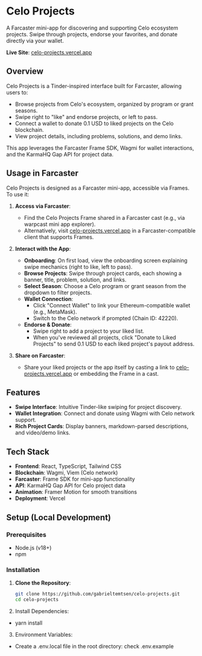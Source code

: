 # Celo Projects

A Farcaster mini-app for discovering and supporting Celo ecosystem projects. Swipe through projects, endorse your favorites, and donate directly via your wallet.

**Live Site**: [celo-projects.vercel.app](https://celo-projects.vercel.app)

## Overview

Celo Projects is a Tinder-inspired interface built for Farcaster, allowing users to:
- Browse projects from Celo's ecosystem, organized by program or grant seasons.
- Swipe right to "like" and endorse projects, or left to pass.
- Connect a wallet to donate 0.1 USD to liked projects on the Celo blockchain.
- View project details, including problems, solutions, and demo links.

This app leverages the Farcaster Frame SDK, Wagmi for wallet interactions, and the KarmaHQ Gap API for project data.

## Usage in Farcaster

Celo Projects is designed as a Farcaster mini-app, accessible via Frames. To use it:

1. **Access via Farcaster**:
   - Find the Celo Projects Frame shared in a Farcaster cast (e.g., via warpcast mini app explorer).
   - Alternatively, visit [celo-projects.vercel.app](https://celo-projects.vercel.app) in a Farcaster-compatible client that supports Frames.

2. **Interact with the App**:
   - **Onboarding**: On first load, view the onboarding screen explaining swipe mechanics (right to like, left to pass).
   - **Browse Projects**: Swipe through project cards, each showing a banner, title, problem, solution, and links.
   - **Select Season**: Choose a Celo program or grant season from the dropdown to filter projects.
   - **Wallet Connection**:
     - Click "Connect Wallet" to link your Ethereum-compatible wallet (e.g., MetaMask).
     - Switch to the Celo network if prompted (Chain ID: 42220).
   - **Endorse & Donate**:
     - Swipe right to add a project to your liked list.
     - When you've reviewed all projects, click "Donate to Liked Projects" to send 0.1 USD to each liked project's payout address.

3. **Share on Farcaster**:
   - Share your liked projects or the app itself by casting a link to [celo-projects.vercel.app](https://celo-projects.vercel.app) or embedding the Frame in a cast.

## Features

- **Swipe Interface**: Intuitive Tinder-like swiping for project discovery.
- **Wallet Integration**: Connect and donate using Wagmi with Celo network support.
- **Rich Project Cards**: Display banners, markdown-parsed descriptions, and video/demo links.

## Tech Stack

- **Frontend**: React, TypeScript, Tailwind CSS
- **Blockchain**: Wagmi, Viem (Celo network)
- **Farcaster**: Frame SDK for mini-app functionality
- **API**: KarmaHQ Gap API for Celo project data
- **Animation**: Framer Motion for smooth transitions
- **Deployment**: Vercel

## Setup (Local Development)

### Prerequisites
- Node.js (v18+)
- npm

### Installation

1. **Clone the Repository**:
   ```bash
   git clone https://github.com/gabrieltemtsen/celo-projects.git
   cd celo-projects
   ```
2. Install Dependencies:

- yarn install

3. Environment Variables:
- Create a .env.local file in the root directory:
check .env.example

